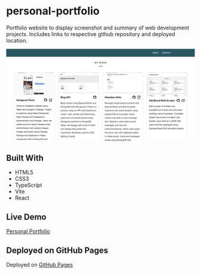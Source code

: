 # personal-portfolio

Portfolio website to display screenshot and summary of web development projects. Includes links to respective github repository and deployed location.

![Alt text](https://github.com/Taaaaab/personal-portfolio/blob/main/photos/portfolio-screenshot.png?raw=true 'Portfolio screenshot')

## Built With

- HTML5
- CSS3
- TypeScript
- Vite
- React

## Live Demo

[Personal Portfolio](https://taaaaab.github.io/personal-portfolio/)

## Deployed on GitHub Pages

Deployed on [GitHub Pages](https://pages.github.com/)
